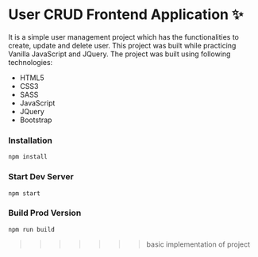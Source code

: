 # User CRUD Frontend Application ✨

It is a simple user management project which has the functionalities to create, update and delete user. This project was built while practicing Vanilla JavaScript and JQuery. The project was built using following technologies:
- HTML5
- CSS3
- SASS
- JavaScript
- JQuery
- Bootstrap


### Installation

```
npm install
```

### Start Dev Server

```
npm start
```

### Build Prod Version

```
npm run build
```
>>>>>>> basic implementation of project
